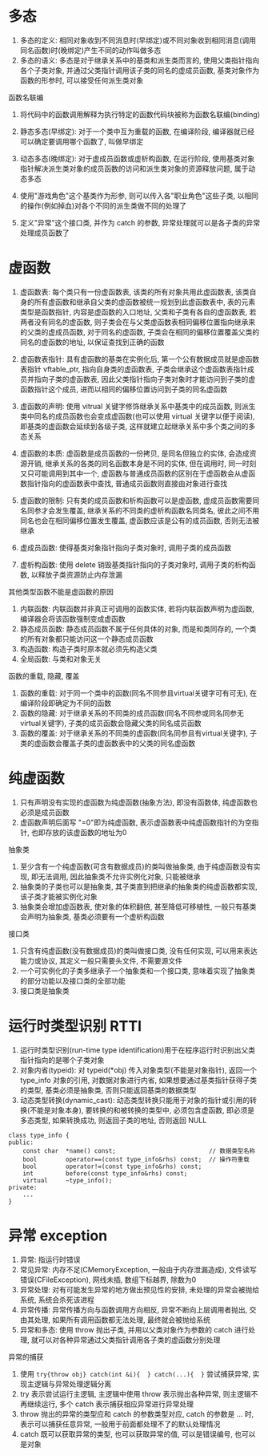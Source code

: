 # 多态

1. 多态的定义: 相同对象收到不同消息时(早绑定)或不同对象收到相同消息(调用同名函数)时(晚绑定)产生不同的动作叫做多态
2. 多态的语义: 多态是对于继承关系中的基类和派生类而言的, 使用父类指针指向各个子类对象, 并通过父类指针调用该子类的同名的虚成员函数, 基类对象作为函数的形参时, 可以接受任何派生类对象

函数名联编

1. 将代码中的函数调用解释为执行特定的函数代码块被称为函数名联编(binding)

1. 静态多态(早绑定): 对于一个类中互为重载的函数, 在编译阶段, 编译器就已经可以确定要调用哪个函数了, 叫做早绑定
2. 动态多态(晚绑定): 对于虚成员函数或虚析构函数, 在运行阶段, 使用基类对象指针解决派生类对象的成员函数的访问和派生类对象的资源释放问题, 属于动态多态

1. 使用"游戏角色"这个基类作为形参, 则可以传入各"职业角色"这些子类, 以相同的操作(例如掉血)对各个不同的派生类做不同的处理了
2. 定义"异常"这个接口类, 并作为 catch 的参数, 异常处理就可以是各子类的异常处理成员函数了

# 虚函数

1. 虚函数表: 每个类只有一份虚函数表, 该类的所有对象共用此虚函数表, 该类自身的所有虚函数和继承自父类的虚函数被统一规划到此虚函数表中, 表的元素类型是函数指针, 内容是虚函数的入口地址, 父类和子类有各自的虚函数表, 若两者没有同名的虚函数, 则子类会在与父类虚函数表相同偏移位置指向继承来的父类的虚成员函数, 对于同名的虚函数, 子类会在相同的偏移位置覆盖父类的同名的虚函数的地址, 以保证查找到正确的函数
2. 虚函数表指针: 具有虚函数的基类在实例化后, 第一个公有数据成员就是虚函数表指针 vftable_ptr, 指向自身类的虚函数表, 子类会继承这个虚函数表指针成员并指向子类的虚函数表, 因此父类指针指向子类对象时才能访问到子类的虚函数指针这个成员, 进而以相同的偏移位置访问到子类的同名虚函数

1. 虚函数的声明: 使用 vitrual 关键字修饰继承关系中基类中的成员函数, 则派生类中同名的成员函数也会变成虚函数(也可以使用 virtual 关键字以便于阅读), 即基类的虚函数会延续到各级子类, 这样就建立起继承关系中多个类之间的多态关系
2. 虚函数的本质: 虚函数是成员函数的一份拷贝, 是同名但独立的实体, 会造成资源开销, 继承关系的各类的同名函数本身是不同的实体, 但在调用时, 同一时刻又只可能调用到其中一个, 虚函数与普通成员函数的区别在于虚函数会从虚函数指针指向的虚函数表中查找, 普通成员函数则直接由对象进行查找
3. 虚函数的限制: 只有类的成员函数和析构函数可以是虚函数, 虚成员函数需要同名同参才会发生覆盖, 继承关系的不同类的虚析构函数名同类名, 彼此之间不用同名也会在相同偏移位置发生覆盖, 虚函数应该是公有的成员函数, 否则无法被继承

1. 虚成员函数: 使得基类对象指针指向子类对象时, 调用子类的成员函数
2. 虚析构函数: 使用 delete 销毁基类指针指向的子类对象时, 调用子类的析构函数, 以释放子类资源防止内存泄漏

其他类型函数不能是虚函数的原因

1. 内联函数: 内联函数并非真正可调用的函数实体, 若将内联函数声明为虚函数, 编译器会将该函数强制变成虚函数
2. 静态成员函数: 静态成员函数不属于任何具体的对象, 而是和类同存的, 一个类的所有对象都只能访问这一个静态成员函数
3. 构造函数: 构造子类时原本就必须先构造父类
4. 全局函数: 与类和对象无关

函数的重载, 隐藏, 覆盖

1. 函数的重载: 对于同一个类中的函数(同名不同参且virtual关键字可有可无), 在编译阶段即确定为不同的函数
2. 函数的隐藏: 对于继承关系的不同类的成员函数(同名不同参或同名同参无virtual关键字), 子类的成员函数会隐藏父类的同名成员函数
3. 函数的覆盖: 对于继承关系的不同类的虚函数(同名同参且有virtual关键字), 子类的虚函数会覆盖子类的虚函数表中的父类的同名虚函数

# 纯虚函数

1. 只有声明没有实现的虚函数为纯虚函数(抽象方法), 即没有函数体, 纯虚函数也必须是成员函数
2. 虚函数声明后面写 "=0"即为纯虚函数, 表示虚函数表中纯虚函数指针的为空指针, 也即存放的该虚函数的地址为0

抽象类

1. 至少含有一个纯虚函数(可含有数据成员)的类叫做抽象类, 由于纯虚函数没有实现, 即无法调用, 因此抽象类不允许实例化对象, 只能被继承
2. 抽象类的子类也可以是抽象类, 其子类直到把继承的抽象类的纯虚函数都实现, 该子类才能被实例化对象
3. 抽象类会增加虚函数表, 使对象的体积翻倍, 甚至降低可移植性, 一般只有基类会声明为抽象类, 基类必须要有一个虚析构函数

接口类

1. 只含有纯虚函数(没有数据成员)的类叫做接口类, 没有任何实现, 可以用来表达能力或协议, 其定义一般只需要头文件, 不需要源文件
2. 一个可实例化的子类多继承子一个抽象类和一个接口类, 意味着实现了抽象类的部分功能以及接口类的全部功能
3. 接口类是抽象类

# 运行时类型识别 RTTI

1. 运行时类型识别(run-time type identification)用于在程序运行时识别出父类指针指向的是哪个子类对象
2. 对象内省(typeid): 对 typeid(\*obj) 传入对象类型(不能是对象指针), 返回一个 type_info 对象的引用, 对数据对象进行内省, 如果想要通过基类指针获得子类的类型, 基类必须是抽象类, 否则只能返回基类的数据类型
3. 动态类型转换(dynamic_cast): 动态类型转换只能用于对象的指针或引用的转换(不能是对象本身), 要转换的和被转换的类型中, 必须包含虚函数, 即必须是多态类型, 如果转换成功, 则返回子类的地址, 否则返回 NULL

```
class type_info {
public:
	const char	*name() const;							// 数据类型名称
	bool		operator==(const type_info&rhs) const;	// 操作符重载
	bool		operator!=(const type_info&rhs) const;
	int			before(const type_info&rhs) const;
	virtual		~type_info();
private:
	...
}
```

# 异常 exception

1. 异常: 指运行时错误
2. 常见异常: 内存不足(CMemoryException, 一般由于内存泄漏造成), 文件读写错误(CFileException), 网线未插, 数组下标越界, 除数为0
3. 异常处理: 对有可能发生异常的地方做出预见性的安排, 未处理的异常会被抛给系统, 系统会杀死该进程
4. 异常传播: 异常传播方向与函数调用方向相反, 异常不断向上层调用者抛出, 交由其处理, 如果所有调用函数都无法处理, 最终就会被抛给系统
5. 异常和多态: 使用 throw 抛出子类, 并用以父类对象作为参数的 catch 进行处理, 就可以对各种异常通过父类指针调用各子类的虚函数分别处理

异常的捕获

1. 使用 `try{throw obj} catch(int &i){  } catch(...){  }` 尝试捕获异常, 实现主逻辑与异常处理逻辑分离
2. try 表示尝试运行主逻辑, 主逻辑中使用 throw 表示抛出各种异常, 则主逻辑不再继续运行, 多个 catch 表示捕获相应异常进行异常处理
3. throw 抛出的异常的类型应和 catch 的参数类型对应, catch 的参数是 ... 时, 表示可以捕获任意异常, 一般用于前面都处理不了的默认处理情况
4. catch 既可以获取异常的类型, 也可以获取异常的值, 可以是错误编号, 也可以是对象
